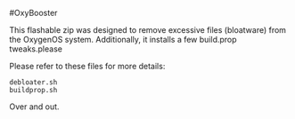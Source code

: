 #OxyBooster

This flashable zip was designed to remove excessive files (bloatware) from the OxygenOS system. Additionally, it installs a few build.prop tweaks.please

Please refer to these files for more details:
```
debloater.sh
buildprop.sh
```

Over and out.
